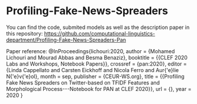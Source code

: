 # Profiling-Fake-News-Spreaders
You can find the code, submited models as well as the description paper in this repository: 
https://github.com/computational-linguistics-department/Profiling-Fake-News-Spreaders-Pan

Paper reference: 
@InProceedings{lichouri:2020,
  author =              {Mohamed Lichouri and Mourad Abbas and Besma Benaziz},
  booktitle =           {{CLEF 2020 Labs and Workshops, Notebook Papers}},
  crossref =            {pan:2020},
  editor =              {Linda Cappellato and Carsten Eickhoff and Nicola Ferro and Aur{\'e}lie N{\'e}v{\'e}ol},
  month =               sep,
  publisher =           {CEUR-WS.org},
  title =               {{Profiling Fake News Spreaders on Twitter-based on TFIDF Features and Morphological Process---Notebook for PAN at CLEF 2020}},
  url =                 {},
  year =                2020
}
